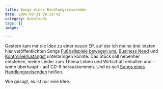 ```yaml
---
title: Songs eines Handlungsreisenden
date: 2006-08-31 06:39:42
category: Downloads
tags: []
image: ''

---
```


Gestern kam mir die Idee zu einer neuen EP, auf der ich meine drei letzten hier veröffentlichten Songs [Fußballspiele bewegen uns](http://www.misantropolis.de/2006/06/fussballspiele), [Business Need](http://www.misantropolis.de/2006/07/business-need/) und [Kontrollverlustangst](http://www.misantropolis.de/2006/08/kontrollverlustangst/) unterbringen könnte. Das Stück soll nebenher entstehen, meine Lieder zum Thema Leben und Wirtschaft enhalten und - wenn überhaupt - auf CD-R herauskommen. Und es soll [Songs eines Handlungsreisenden](http://www.misantropolis.de/?inc=downloads&/musik=9) heißen.  

  

Wie gesagt, es ist nur eine Idee.
